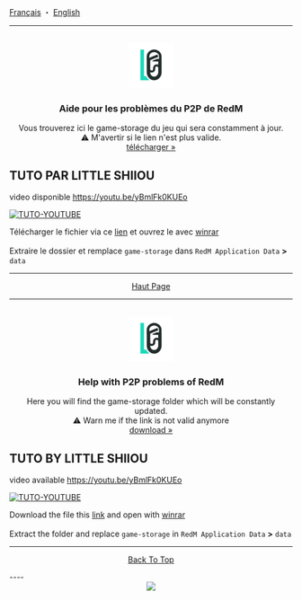 <a name="readme-top"></a>
<a href="#aide-pour-les-problèmes-du-p2p">Français</a>
・
<a href="#help-with-p2p-problems">English</a>

----
<br />
<div align="center">
  <a href="https://github.com/LittleShiiouDEV/help-redm-p2p">
    <img src="images/ls7ce.png" alt="Logo" width="80" height="80">
  </a>

  <h3 align="center">Aide pour les problèmes du P2P de RedM</h3>

  <p align="center">
    Vous trouverez ici le game-storage du jeu qui sera constamment à jour.
    <br />
    ⚠️ M'avertir si le lien n'est plus valide.
    <br />
    <a href="https://drive.google.com/file/d/1YPuDH90fLA5K4i_5J1qwFNG9Rh1MkAoL/view?usp=share_link">télécharger »</a>
  </p>
</div>

## TUTO PAR LITTLE SHIIOU
video disponible https://youtu.be/yBmlFk0KUEo

[![TUTO-YOUTUBE](https://i.imgur.com/qiNlGej.gif)](https://youtu.be/yBmlFk0KUEo)

Télécharger le fichier via ce [lien](https://drive.google.com/file/d/1YPuDH90fLA5K4i_5J1qwFNG9Rh1MkAoL/view?usp=share_link) et ouvrez le avec [winrar](https://www.win-rar.com/predownload.html?&L=10)
<br>
<br>
Extraire le dossier et remplace `game-storage` dans `RedM Application Data` **>** `data`

----
<p align="center"><a href="#readme-top">Haut Page</a></p>

----
<br />

<div align="center">
  <a href="https://github.com/LittleShiiouDEV/help-redm-p2p">
    <img src="images/ls7ce.png" alt="Logo" width="80" height="80">
  </a>

  <h3 align="center">Help with P2P problems of RedM</h3>

  <p align="center">
    Here you will find the game-storage folder which will be constantly updated.
    <br />
    ⚠️ Warn me if the link is not valid anymore
    <br />
    <a href="https://drive.google.com/file/d/1YPuDH90fLA5K4i_5J1qwFNG9Rh1MkAoL/view?usp=share_link">download »</a>
  </p>
</div>

## TUTO BY LITTLE SHIIOU
video available https://youtu.be/yBmlFk0KUEo

[![TUTO-YOUTUBE](https://i.imgur.com/qiNlGej.gif)](https://youtu.be/yBmlFk0KUEo)

Download the file this [link](https://drive.google.com/file/d/1YPuDH90fLA5K4i_5J1qwFNG9Rh1MkAoL/view?usp=share_link) and open with [winrar](https://www.win-rar.com/predownload.html?&L=10)
<br>
<br>
Extract the folder and replace `game-storage` in `RedM Application Data` **>** `data`

----
<p align="center"><a href="#readme-top">Back To Top</a></p>
----

<div align="center">  
  <img src="https://komarev.com/ghpvc/?username=LittleShiiouDEV&&style=for-the-badge"/>  
</div>
